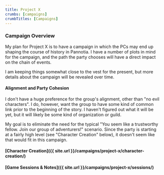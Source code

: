 ```yaml
---
title: Project X
crumbs: [campaigns]
crumbTitles: [Campaigns]
---
```


### Campaign Overview

My plan for Project X is to have a campaign in which the PCs may end up shaping the course of history in Pannotia. I have a number of plots in mind for the campaign, and the path the party chooses will have a direct impact on the chain of events.

I am keeping things somewhat close to the vest for the present, but more details about the campaign will be revealed over time.

#### Alignment and Party Cohesion

I don't have a huge preference for the group's alignment, other than "no evil characters". I do, however, want the group to have some kind of common link prior to the beginning of the story. I haven't figured out what it will be yet, but it will likely be some kind of organization or guild.

My goal is to eliminate the need for the typical "You seem like a trustworthy fellow. Join our group of adventurers!" scenario. Since the party is starting at a fairly high level (see "Character Creation" below), it doesn't seem like that would fit in this campaign.

#### [Character Creation]({{ site.url }}/campaigns/project-x/character-creation/)

#### [Game Sessions &amp; Notes]({{ site.url }}/campaigns/project-x/sessions/)
